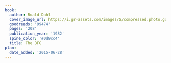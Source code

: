 ```yaml
---
book:
  author: Roald Dahl
  cover_image_url: https://i.gr-assets.com/images/S/compressed.photo.goodreads.com/books/1399555963l/99474._SX98_.jpg
  goodreads: '99474'
  pages: '208'
  publication_year: '1982'
  spine_color: '#0d9cc4'
  title: The BFG
plan:
  date_added: '2015-06-28'
---
```

